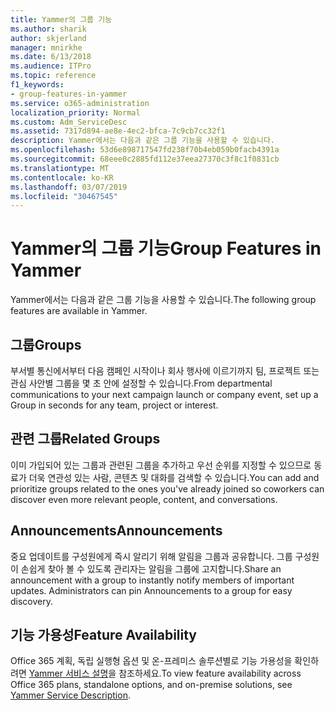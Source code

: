 ```yaml
---
title: Yammer의 그룹 기능
ms.author: sharik
author: skjerland
manager: mnirkhe
ms.date: 6/13/2018
ms.audience: ITPro
ms.topic: reference
f1_keywords:
- group-features-in-yammer
ms.service: o365-administration
localization_priority: Normal
ms.custom: Adm_ServiceDesc
ms.assetid: 7317d894-ae8e-4ec2-bfca-7c9cb7cc32f1
description: Yammer에서는 다음과 같은 그룹 기능을 사용할 수 있습니다.
ms.openlocfilehash: 53d6e898717547fd238f70b4eb059b0facb4391a
ms.sourcegitcommit: 68eee0c2885fd112e37eea27370c3f8c1f0831cb
ms.translationtype: MT
ms.contentlocale: ko-KR
ms.lasthandoff: 03/07/2019
ms.locfileid: "30467545"
---
```

# <a name="group-features-in-yammer"></a><span data-ttu-id="ada48-103">Yammer의 그룹 기능</span><span class="sxs-lookup"><span data-stu-id="ada48-103">Group Features in Yammer</span></span>

<span data-ttu-id="ada48-104">Yammer에서는 다음과 같은 그룹 기능을 사용할 수 있습니다.</span><span class="sxs-lookup"><span data-stu-id="ada48-104">The following group features are available in Yammer.</span></span>
  
## <a name="groups"></a><span data-ttu-id="ada48-105">그룹</span><span class="sxs-lookup"><span data-stu-id="ada48-105">Groups</span></span>
<span data-ttu-id="ada48-106"><a name="bkmk_Groups"> </a></span><span class="sxs-lookup"><span data-stu-id="ada48-106"></span></span>

<span data-ttu-id="ada48-107">부서별 통신에서부터 다음 캠페인 시작이나 회사 행사에 이르기까지 팀, 프로젝트 또는 관심 사안별 그룹을 몇 초 안에 설정할 수 있습니다.</span><span class="sxs-lookup"><span data-stu-id="ada48-107">From departmental communications to your next campaign launch or company event, set up a Group in seconds for any team, project or interest.</span></span>
  
## <a name="related-groups"></a><span data-ttu-id="ada48-108">관련 그룹</span><span class="sxs-lookup"><span data-stu-id="ada48-108">Related Groups</span></span>
<span data-ttu-id="ada48-109"><a name="bkmk_RelatedGroups"> </a></span><span class="sxs-lookup"><span data-stu-id="ada48-109"></span></span>

<span data-ttu-id="ada48-110">이미 가입되어 있는 그룹과 관련된 그룹을 추가하고 우선 순위를 지정할 수 있으므로 동료가 더욱 연관성 있는 사람, 콘텐츠 및 대화를 검색할 수 있습니다.</span><span class="sxs-lookup"><span data-stu-id="ada48-110">You can add and prioritize groups related to the ones you've already joined so coworkers can discover even more relevant people, content, and conversations.</span></span>
  
## <a name="announcements"></a><span data-ttu-id="ada48-111">Announcements</span><span class="sxs-lookup"><span data-stu-id="ada48-111">Announcements</span></span>
<span data-ttu-id="ada48-112"><a name="bkmk_Announcements"> </a></span><span class="sxs-lookup"><span data-stu-id="ada48-112"></span></span>

<span data-ttu-id="ada48-p101">중요 업데이트를 구성원에게 즉시 알리기 위해 알림을 그룹과 공유합니다. 그룹 구성원이 손쉽게 찾아 볼 수 있도록 관리자는 알림을 그룹에 고지합니다.</span><span class="sxs-lookup"><span data-stu-id="ada48-p101">Share an announcement with a group to instantly notify members of important updates. Administrators can pin Announcements to a group for easy discovery.</span></span>
  
## <a name="feature-availability"></a><span data-ttu-id="ada48-115">기능 가용성</span><span class="sxs-lookup"><span data-stu-id="ada48-115">Feature Availability</span></span>
<span data-ttu-id="ada48-116"><a name="bkmk_Announcements"> </a></span><span class="sxs-lookup"><span data-stu-id="ada48-116"></span></span>

<span data-ttu-id="ada48-117">Office 365 계획, 독립 실행형 옵션 및 온-프레미스 솔루션별로 기능 가용성을 확인하려면 [Yammer 서비스 설명](yammer-service-description.md)을 참조하세요.</span><span class="sxs-lookup"><span data-stu-id="ada48-117">To view feature availability across Office 365 plans, standalone options, and on-premise solutions, see [Yammer Service Description](yammer-service-description.md).</span></span>
  

